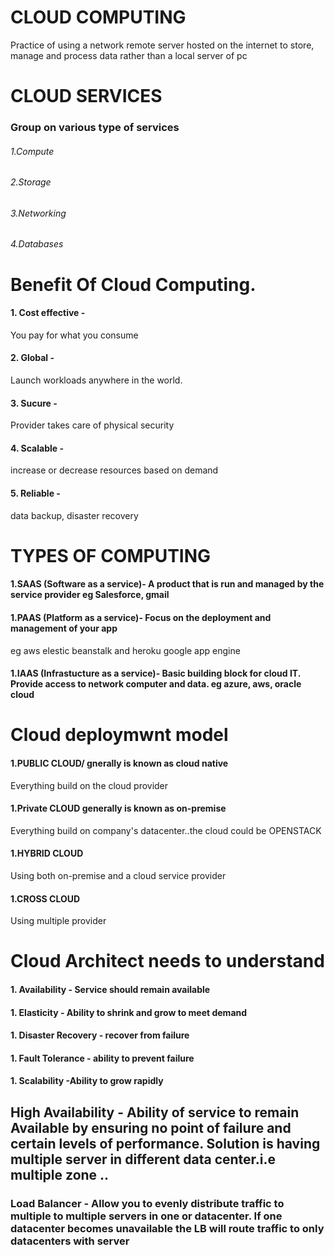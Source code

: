 # CLOUD COMPUTING
Practice of using a network remote server hosted on the internet to store, manage and process data rather than a local server of pc

# CLOUD SERVICES
### Group on various type of services
###### 1.Compute
###### 2.Storage
###### 3.Networking
###### 4.Databases

# Benefit Of Cloud Computing.
#### 1. Cost effective -
 
You pay for what you consume
#### 2. Global - 

Launch workloads anywhere in the world.
#### 3. Sucure - 

Provider takes care of physical security
#### 4. Scalable - 

increase or decrease resources based on demand
#### 5. Reliable - 

data backup, disaster recovery

# TYPES OF COMPUTING
#### 1.SAAS (Software as a service)- A product that is run and managed by the service provider eg Salesforce, gmail

#### 1.PAAS (Platform as a service)- Focus on the deployment and management of your app 
eg aws elestic beanstalk and heroku google app engine

#### 1.IAAS (Infrastucture as a service)- Basic building block for cloud IT. Provide access to network computer and data. eg azure, aws, oracle cloud 

# Cloud deploymwnt model
#### 1.PUBLIC CLOUD/ gnerally is known as cloud native
Everything build on the cloud provider

#### 1.Private CLOUD generally is known as on-premise
Everything build on company's datacenter..the cloud could be OPENSTACK

#### 1.HYBRID CLOUD
Using both on-premise and a cloud service provider
#### 1.CROSS CLOUD
Using multiple provider

# Cloud Architect needs to understand
#### 1. Availability - Service should remain available
#### 1. Elasticity - Ability to shrink and grow to meet demand
#### 1. Disaster Recovery - recover from failure
#### 1. Fault Tolerance - ability to prevent failure
#### 1. Scalability -Ability to grow rapidly

## High Availability - Ability of service to remain Available by ensuring no point of failure and certain levels of performance. Solution is having multiple server in different data center.i.e multiple zone  ..
### Load Balancer - Allow you to evenly distribute traffic to multiple to multiple servers in one or datacenter. If one datacenter becomes unavailable the LB will route traffic to only datacenters with server